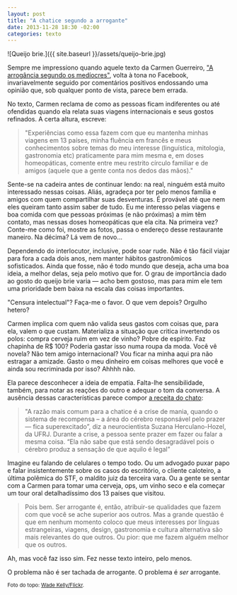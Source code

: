 ```yaml
---
layout: post
title: "A chatice segundo a arrogante"
date: 2013-11-28 18:30 -02:00
categories: texto
---
```

![Queijo brie.]({{ site.baseurl }}/assets/queijo-brie.jpg)

Sempre me impressiono quando aquele texto da Carmen Guerreiro, ["A arrogância segundo os medíocres"](http://ansiamente.com/2012/05/a-arrogancia-segundo-os-mediocres/), volta à tona no Facebook, invariavelmente seguido por comentários positivos endossando uma opinião que, sob qualquer ponto de vista, parece bem errada.

No texto, Carmen reclama de como as pessoas ficam indiferentes ou até ofendidas quando ela relata suas viagens internacionais e seus gostos refinados. A certa altura, escreve:

> "Experiências como essa fazem com que eu mantenha minhas viagens em 13 países, minha fluência em francês e meus conhecimentos sobre temas do meu interesse (linguística, mitologia, gastronomia etc) praticamente para mim mesma e, em doses homeopáticas, comente entre meu restrito círculo familiar e de amigos (aquele que a gente conta nos dedos das mãos)."

Sente-se na cadeira antes de continuar lendo: na real, ninguém está muito interessado nessas coisas. Aliás, agradeça por ter pelo menos família e amigos com quem compartilhar suas desventuras. É provável até que nem eles queiram tanto assim saber de tudo. Eu me interesso pelas viagens e boa comida com que pessoas próximas (e não próximas) a mim têm contato, mas nessas doses homeopáticas que ela cita. Na primeira vez? Conte-me como foi, mostre as fotos, passa o endereço desse restaurante maneiro. Na décima? Lá vem de novo…

Dependendo do interlocutor, inclusive, pode soar rude. Não é tão fácil viajar para fora a cada dois anos, nem manter hábitos gastronômicos sofisticados. Ainda que fosse, não é todo mundo que deseja, acha uma boa ideia, a melhor delas, seja pelo motivo que for. O grau de importância dado ao gosto do queijo brie varia — acho bem gostoso, mas para mim ele tem uma prioridade bem baixa na escala das coisas importantes.

"Censura intelectual"? Faça-me o favor. O que vem depois? Orgulho hetero?

Carmen implica com quem não valida seus gastos com coisas que, para ela, valem o que custam. Materializa a situação que critica invertendo os polos: compra cerveja ruim em vez de vinho? Pobre de espírito. Faz chapinha de R$ 100? Poderia gastar isso numa roupa da moda. Você vê novela? Não tem amigo internacional? Vou ficar na minha aqui pra não estragar a amizade. Gasto o meu dinheiro em coisas melhores que você e ainda sou recriminada por isso? Ahhhh não.

Ela parece desconhecer a ideia de empatia. Falta-lhe sensibilidade, também, para notar as reações do outro e adequar o tom da conversa. A ausência dessas características parece compor [a receita do chato](http://super.abril.com.br/cultura/existem-chatos-444540.shtml):

> "A razão mais comum para a chatice é a crise de mania, quando o sistema de recompensa – a área do cérebro responsável pelo prazer — fica superexcitado”, diz a neurocientista Suzana Herculano-Hozel, da UFRJ. Durante a crise, a pessoa sente prazer em fazer ou falar a mesma coisa. “Ela não sabe que está sendo desagradável pois o cérebro produz a sensação de que aquilo é legal”

Imagine eu falando de celulares o tempo todo. Ou um advogado puxar papo e falar insistentemente sobre os casos do escritório, o cliente caloteiro, a última polêmica do STF, o maldito juiz da terceira vara. Ou a gente se sentar com a Carmen para tomar uma cerveja, ops, um vinho seco e ela começar um tour oral detalhadíssimo dos 13 países que visitou.

> Pois bem. Ser arrogante é, então, atribuir-se qualidades que fazem com que você se ache superior aos outros. Mas a grande questão é que em nenhum momento coloco que meus interesses por línguas estrangeiras, viagens, design, gastronomia e cultura alternativa são mais relevantes do que outros. Ou pior: que me fazem alguém melhor que os outros.

Ah, mas você faz isso sim. Fez nesse texto inteiro, pelo menos.

O problema não é ser tachada de arrogante. O problema é _ser_ arrogante.

<small>Foto do topo: [Wade Kelly/Flickr](http://www.flickr.com/photos/49503156729@N01/12390004/).</small>
